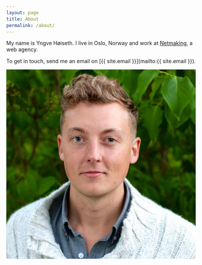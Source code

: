 ```yaml
---
layout: page
title: About
permalink: /about/
---
```


My name is Yngve Høiseth. I live in Oslo, Norway and work at [Netmaking](https://netmaking.no/), a web agency.

To get in touch, send me an email on [{{ site.email }}](mailto:{{ site.email }}).

![Avatar](/assets/avatar.jpg)
